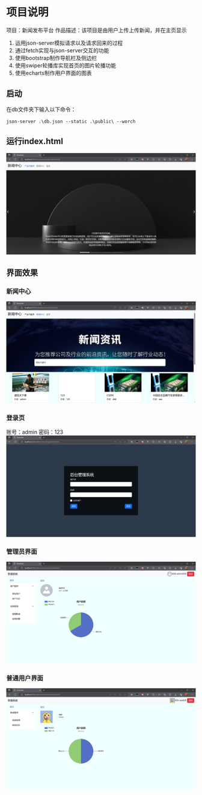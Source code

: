 # 项目说明
项目：新闻发布平台
作品描述：该项目是由用户上传上传新闻，并在主页显示
1. 运用json-server模拟请求以及请求回来的过程
2. 通过fetch实现与json-server交互的功能
3. 使用bootstrap制作导航栏及侧边栏
4. 使用swiper轮播库实现首页的图片轮播功能
5. 使用echarts制作用户界面的图表

## 启动
在db文件夹下输入以下命令：
```text
json-server .\db.json --static .\public\ --worch
```
## 运行index.html
![Alt text](./img/image.png)

## 界面效果
### 新闻中心
![Alt text](./img/image-1.png)
### 登录页
账号：admin
密码：123
![Alt text](./img/image-2.png)
### 管理员界面
![Alt text](./img/image-3.png)
### 普通用户界面
![Alt text](./img/image-4.png)
